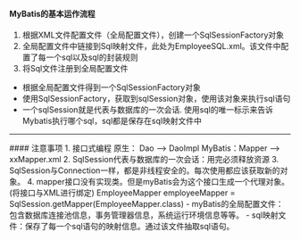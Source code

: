 #### MyBatis的基本运作流程
1. 根据XML文件配置文件（全局配置文件），创建一个SqlSessionFactory对象
2. 全局配置文件中链接到Sql映射文件，此处为EmployeeSQL.xml。该文件中配置了每一个sql以及sql的封装规则
3. 将Sql文件注册到全局配置文件
- 根据全局配置文件得到一个SqlSessionFactory对象
- 使用SqlSessionFactory，获取到sqlSession对象，使用该对象来执行sql语句
- 一个sqlSession就是代表与数据库的一次会话. 使用sql的唯一标示来告诉Mybatis执行哪个sql，sql都是保存在sql映射文件中
<hr>
#### 注意事项
1. 接口式编程
    原生：   Dao     --> DaoImpl
    MyBatis：Mapper  --> xxMapper.xml
2. SqlSession代表与数据库的一次会话：用完必须释放资源
3. SqlSession与Connection一样，都是非线程安全的。每次使用都应该获取新的对象。
4. mapper接口没有实现类。但是myBatis会为这个接口生成一个代理对象。
(将接口与XML进行绑定)
EmployeeMapper employeeMapper = SqlSession.getMapper(EmployeeMapper.class)
- myBatis的全局配置文件：包含数据库连接池信息，事务管理器信息，系统运行环境信息等等。
- sql映射文件：保存了每一个sql语句的映射信息。通过该文件抽取sql语句。